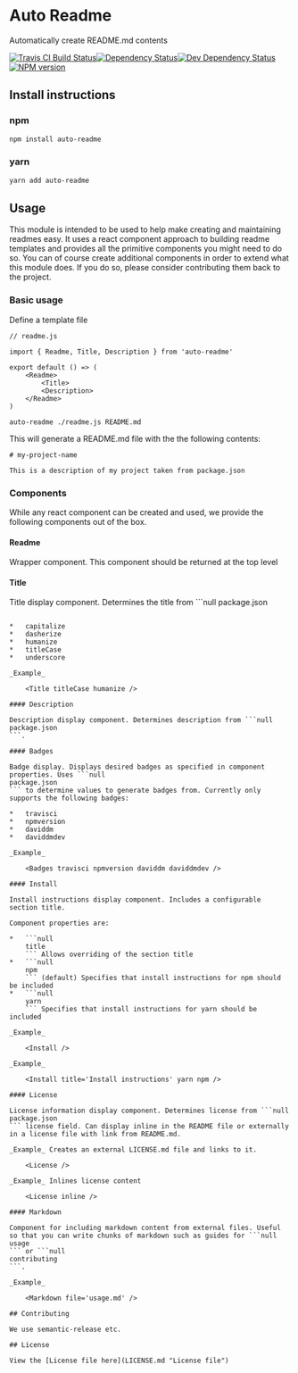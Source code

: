 # Auto Readme

Automatically create README.md contents  

[![Travis CI Build Status](https://img.shields.io/travis/digitalsadhu/auto-readme/master.svg)](http://travis-ci.org/digitalsadhu/auto-readme "Check this project's build status on TravisCI")[![Dependency Status](https://img.shields.io/david/digitalsadhu/auto-readme.svg)](https://david-dm.org/digitalsadhu/auto-readme "View the status of this project's dependencies on DavidDM")[![Dev Dependency Status](https://img.shields.io/david/dev/digitalsadhu/auto-readme.svg)](https://david-dm.org/digitalsadhu/auto-readme#info=devDependencies "View the status of this project's development dependencies on DavidDM")[![NPM version](https://img.shields.io/npm/v/auto-readme.svg)](https://npmjs.org/package/auto-readme "View this project on NPM")

## Install instructions

### npm

```bash
npm install auto-readme
```

### yarn

```bash
yarn add auto-readme
```  

## Usage

This module is intended to be used to help make creating and maintaining readmes easy. It uses a react component approach to building readme templates and provides all the primitive components you might need to do so. You can of course create additional components in order to extend what this module does. If you do so, please consider contributing them back to the project.

### Basic usage

Define a template file

    // readme.js

    import { Readme, Title, Description } from 'auto-readme'

    export default () => (
        <Readme>
            <Title>
            <Description>
        </Readme>
    )

    auto-readme ./readme.js README.md

This will generate a README.md file with the the following contents:

    # my-project-name

    This is a description of my project taken from package.json

### Components

While any react component can be created and used, we provide the following components out of the box.

#### Readme

Wrapper component. This component should be returned at the top level

#### Title

Title display component. Determines the title from ```null
package.json
```. Additionally the title can be formatted by passing the component the following properties.

*   capitalize
*   dasherize
*   humanize
*   titleCase
*   underscore

_Example_

    <Title titleCase humanize />

#### Description

Description display component. Determines description from ```null
package.json
```.

#### Badges

Badge display. Displays desired badges as specified in component properties. Uses ```null
package.json
``` to determine values to generate badges from. Currently only supports the following badges:

*   travisci
*   npmversion
*   daviddm
*   daviddmdev

_Example_

    <Badges travisci npmversion daviddm daviddmdev />

#### Install

Install instructions display component. Includes a configurable section title.

Component properties are:

*   ```null
    title
    ``` Allows overriding of the section title
*   ```null
    npm
    ``` (default) Specifies that install instructions for npm should be included
*   ```null
    yarn
    ``` Specifies that install instructions for yarn should be included

_Example_

    <Install />

_Example_

    <Install title='Install instructions' yarn npm />

#### License

License information display component. Determines license from ```null
package.json
``` license field. Can display inline in the README file or externally in a license file with link from README.md.

_Example_ Creates an external LICENSE.md file and links to it.

    <License />

_Example_ Inlines license content

    <License inline />

#### Markdown

Component for including markdown content from external files. Useful so that you can write chunks of markdown such as guides for ```null
usage
``` or ```null
contributing
```.

_Example_

    <Markdown file='usage.md' />

## Contributing

We use semantic-release etc.

## License

View the [License file here](LICENSE.md "License file")